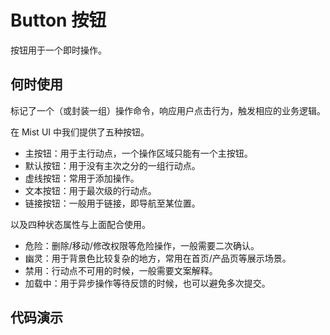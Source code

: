 # Button 按钮

按钮用于一个即时操作。

## 何时使用

标记了一个（或封装一组）操作命令，响应用户点击行为，触发相应的业务逻辑。

在 Mist UI 中我们提供了五种按钮。

- 主按钮：用于主行动点，一个操作区域只能有一个主按钮。
- 默认按钮：用于没有主次之分的一组行动点。
- 虚线按钮：常用于添加操作。
- 文本按钮：用于最次级的行动点。
- 链接按钮：一般用于链接，即导航至某位置。

以及四种状态属性与上面配合使用。
- 危险：删除/移动/修改权限等危险操作，一般需要二次确认。
- 幽灵：用于背景色比较复杂的地方，常用在首页/产品页等展示场景。
- 禁用：行动点不可用的时候，一般需要文案解释。
- 加载中：用于异步操作等待反馈的时候，也可以避免多次提交。

## 代码演示

<br />

<demo title="按钮类型" id="components-button-demo-basic" src="./example/basic.vue" desc="按钮有五种类型：主按钮、次按钮、虚线按钮、文本按钮和链接按钮。主按钮在同一个操作区域最多出现一次。"></demo>


<demo title="图标按钮" id="components-button-demo-icons" src="./example/icons.vue" desc="当需要在`Button`内嵌入`Icon`时，可以设置`icon`属性或者插槽，或者直接在`Button`内使用`Icon`组件。<br/> 如果想控制`Icon`具体的位置，只能直接使用`Icon`组件，而非`icon`属性或者插槽。"></demo>


<demo title="按钮尺寸" id="components-button-demo-size" src="./example/size.vue" desc="按钮有大、中、小三种尺寸。<br/>通过设置`size`为`large` `small`分别把按钮设为大、小尺寸。若不设置`size`，则尺寸为中。"></demo>


<demo title="不可用状态" id="components-button-demo-disabled" src="./example/disabled.vue" desc="添加`disabled`属性即可让按钮处于不可用状态，同时按钮样式也会改变。"></demo>


<demo title="幽灵按钮" id="components-button-demo-ghost" src="./example/ghost.vue" desc="幽灵按钮将按钮的内容反色，背景变为透明，常用在有色背景上。"></demo>


<demo title="多个按钮组合" id="components-button-demo-dropdown-btn" src="./example/dropdownBtn.vue" desc="按钮组合使用时，推荐使用 1 个主操作 + n 个次操作，3 个以上操作时把更多操作放到`Dropdown.Button`中组合使用。"></demo>


<demo title="Block按钮" id="components-button-demo-block" src="./example/block.vue" desc="`block`属性将使按钮适合其父宽度。"></demo>


<demo title="危险按钮" id="components-button-demo-danger" src="./example/danger.vue" desc="危险作为一种按钮属性而不是按钮类型。"></demo>
